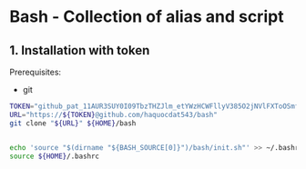 # Bash - Collection of alias and script

## 1. Installation with token

Prerequisites:
* git

```bash
TOKEN="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"
URL="https://${TOKEN}@github.com/haquocdat543/bash"
git clone "${URL}" ${HOME}/bash


echo 'source "$(dirname "${BASH_SOURCE[0]}")/bash/init.sh"' >> ~/.bashrc
source ${HOME}/.bashrc
```
